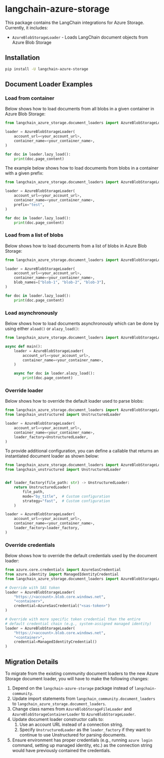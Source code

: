 # langchain-azure-storage

This package contains the LangChain integrations for Azure Storage. Currently, it includes:
- `AzureBlobStorageLoader` - Loads LangChain document objects from Azure Blob Storage

## Installation

```bash
pip install -U langchain-azure-storage
```

## Document Loader Examples

### Load from container
Below shows how to load documents from all blobs in a given container in Azure Blob Storage:

```python
from langchain_azure_storage.document_loaders import AzureBlobStorageLoader

loader = AzureBlobStorageLoader(
    account_url=<your_account_url>,
    container_name=<your_container_name>,
)

for doc in loader.lazy_load():
    print(doc.page_content)
```

The example below shows how to load documents from blobs in a container with a given prefix:

```python
from langchain_azure_storage.document_loaders import AzureBlobStorageLoader

loader = AzureBlobStorageLoader(
    account_url=<your_account_url>,
    container_name=<your_container_name>,
    prefix="test",
)

for doc in loader.lazy_load():
    print(doc.page_content)
```

### Load from a list of blobs
Below shows how to load documents from a list of blobs in Azure Blob Storage:

```python
from langchain_azure_storage.document_loaders import AzureBlobStorageLoader

loader = AzureBlobStorageLoader(
    account_url=<your_account_url>,
    container_name=<your_container_name>,
    blob_names=["blob-1", "blob-2", "blob-3"],
)

for doc in loader.lazy_load():
    print(doc.page_content)
```

### Load asynchronously
Below shows how to load documents asynchronously which can be done by using either `aload()` or `alazy_load()`:

```python
from langchain_azure_storage.document_loaders import AzureBlobStorageLoader

async def main():
    loader = AzureBlobStorageLoader(
        account_url=<your_account_url>,
        container_name=<your_container_name>,
    )

    async for doc in loader.alazy_load():
        print(doc.page_content)
```


### Override loader
Below shows how to override the default loader used to parse blobs:

```python
from langchain_azure_storage.document_loaders import AzureBlobStorageLoader
from langchain_unstructured import UnstructuredLoader

loader = AzureBlobStorageLoader(
    account_url=<your_account_url>,
    container_name=<your_container_name>,
    loader_factory=UnstructuredLoader,
)
```

To provide additional configuration, you can define a callable that returns an instantiated document loader as shown below:

```python
from langchain_azure_storage.document_loaders import AzureBlobStorageLoader
from langchain_unstructured import UnstructuredLoader


def loader_factory(file_path: str) -> UnstructuredLoader:
    return UnstructuredLoader(
        file_path,
        mode="by_title",  # Custom configuration
        strategy="fast",  # Custom configuration
    )

loader = AzureBlobStorageLoader(
    account_url=<your_account_url>,
    container_name=<your_container_name>,
    loader_factory=loader_factory,
)
```

### Override credentials
Below shows how to override the default credentials used by the document loader:

```python
from azure.core.credentials import AzureSasCredential
from azure.identity import ManagedIdentityCredential
from langchain_azure_storage.document_loaders import AzureBlobStorageLoader

# Override with SAS token
loader = AzureBlobStorageLoader(
    "https://<account>.blob.core.windows.net",
    "<container>",
    credential=AzureSasCredential("<sas-token>")
)

# Override with more specific token credential than the entire
# default credential chain (e.g., system-assigned managed identity)
loader = AzureBlobStorageLoader(
    "https://<account>.blob.core.windows.net",
    "<container>",
    credential=ManagedIdentityCredential()
)
```


## Migration Details
To migrate from the existing community document loaders to the new Azure Storage document loader, you will have to make the following changes:
1. Depend on the `langchain-azure-storage` package instead of `langchain-community`.
2. Update import statements from `langchain_community.document_loaders` to
   `langchain_azure_storage.document_loaders`.
3. Change class names from `AzureBlobStorageFileLoader` and `AzureBlobStorageContainerLoader`
   to `AzureBlobStorageLoader`.
4. Update document loader constructor calls to:
    1. Use an account URL instead of a connection string.
    2. Specify `UnstructuredLoader` as the `loader_factory` if they want to continue to use Unstructured for parsing documents.
5. Ensure environment has proper credentials (e.g., running `azure login` command, setting up managed identity, etc.) as the connection string would have previously contained the credentials.
